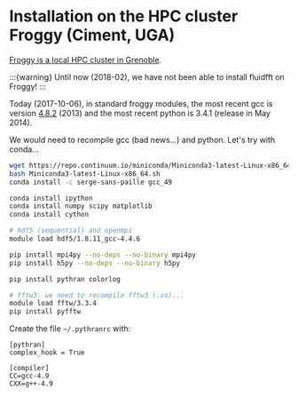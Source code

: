 # Installation on the HPC cluster Froggy (Ciment, UGA)

[Froggy is a local HPC cluster in Grenoble](https://ciment.ujf-grenoble.fr/wiki-pub/index.php/Hardware:Froggy).

:::{warning}
Until now (2018-02), we have not been able to install fluidfft on Froggy!
:::

Today (2017-10-06), in standard froggy modules, the most recent gcc is version
[4.8.2](https://gcc.gnu.org/gcc-4.8/) (2013) and the most recent python is
3.4.1 (release in May 2014).

We would need to recompile gcc (bad news...) and python. Let's try with
conda...

```bash
wget https://repo.continuum.io/miniconda/Miniconda3-latest-Linux-x86_64.sh
bash Miniconda3-latest-Linux-x86_64.sh
conda install -c serge-sans-paille gcc_49

conda install ipython
conda install numpy scipy matplotlib
conda install cython

# hdf5 (sequential) and openmpi
module load hdf5/1.8.11_gcc-4.4.6

pip install mpi4py --no-deps --no-binary mpi4py
pip install h5py --no-deps --no-binary h5py

pip install pythran colorlog

# fftw3: we need to recompile fftw3 (.so)...
module load fftw/3.3.4
pip install pyfftw
```

Create the file `~/.pythranrc` with:

```
[pythran]
complex_hook = True

[compiler]
CC=gcc-4.9
CXX=g++-4.9
```
